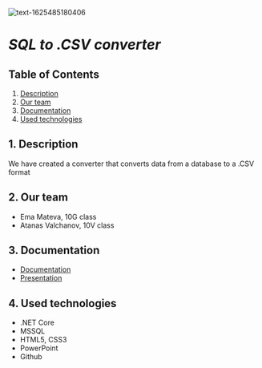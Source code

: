 ![text-1625485180406](https://user-images.githubusercontent.com/58329141/124466688-87093c00-dd9f-11eb-98c1-2e422d431937.png)

# <i> SQL to .CSV converter</i>
## Table of Contents

1. [Description](#desc)
2. [Our team](#team)
3. [Documentation](#documentation)
4. [Used technologies](#technologies)


<a name="desc"></a>
## 1. Description
We have created a converter that converts data from a database to a .CSV format



<a name="team"></a>
## 2. Our team
* Ema Mateva, 10G class
* Atanas Valchanov, 10V class
<a name="documentation"></a>
## 3. Documentation
* [Documentation](https://github.com/emmateva18/converter-sql-to-csv/wiki)
* [Presentation]()

<a name="technologies"></a>

## 4. Used technologies
* .NET Core
* MSSQL
* HTML5, CSS3
* PowerPoint
* Github